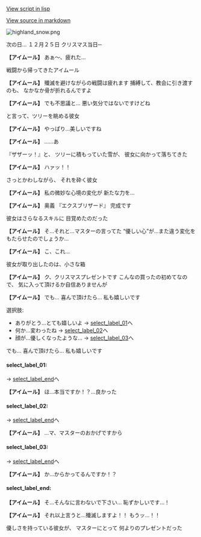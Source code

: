 [View script in lisp](../scripts/20025104.txt)

[View source in markdown](20025104.md)

![highland_snow.png](../images/backgrounds/highland_snow.png)

次の日…
１２月２５日
クリスマス当日─

**【アイムール】**
あぁ〜、疲れた…

戦闘から帰ってきたアイムール

**【アイムール】**
殲滅を避けながらの戦闘は疲れます
捕縛して、教会に引き渡すのも、
なかなか骨が折れるんですよ

**【アイムール】**
でも不思議と…
悪い気分ではないですけどね

と言って、ツリーを眺める彼女

**【アイムール】**
やっぱり…美しいですね

**【アイムール】**
……あ

『ザザーッ！』と、
ツリーに積もっていた雪が、
彼女に向かって落ちてきた

**【アイムール】**
ハァッ！！

さっとかわしながら、
それを砕く彼女

**【アイムール】**
私の微妙な心境の変化が
新たな力を…

**【アイムール】**
奥義
『エクスブリザード』
完成です

彼女はさらなるスキルに
目覚めたのだった

**【アイムール】**
そ…それと…マスターの言ってた
“優しい心”が…また違う変化を
もたらせたのでしょうか…

**【アイムール】**
こ、これ…

彼女が取り出したのは、小さな箱

**【アイムール】**
ク、クリスマスプレゼントです
こんなの買ったの初めてなので、
気に入って頂けるか自信ありませんが

**【アイムール】**
でも…
喜んで頂けたら…
私も嬉しいです

選択肢:
- ありがとう…とても嬉しいよ → [select_label_01](#select_label_01)へ
- 何か…変わったね → [select_label_02](#select_label_02)へ
- 顔が…優しくなったような… → [select_label_03](#select_label_03)へ

でも…
喜んで頂けたら…
私も嬉しいです

#### select_label_01:
 → [select_label_end](#select_label_end)へ

**【アイムール】**
ほ…本当ですか！？…良かった

#### select_label_02:
 → [select_label_end](#select_label_end)へ

**【アイムール】**
…マ、マスターのおかげですから　

#### select_label_03:
 → [select_label_end](#select_label_end)へ

**【アイムール】**
か…からかってるんですか！？

#### select_label_end:

**【アイムール】**
そ…そんなに言わないで下さい…
恥ずかしいです…！

**【アイムール】**
それ以上言うと…殲滅しますよ！！
もうッ…！！

優しさを持っている彼女が、
マスターにとって
何よりのプレゼントだった
